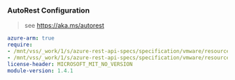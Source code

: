 ### AutoRest Configuration

> see https://aka.ms/autorest

``` yaml
azure-arm: true
require:
- /mnt/vss/_work/1/s/azure-rest-api-specs/specification/vmware/resource-manager/readme.md
- /mnt/vss/_work/1/s/azure-rest-api-specs/specification/vmware/resource-manager/readme.go.md
license-header: MICROSOFT_MIT_NO_VERSION
module-version: 1.4.1
```